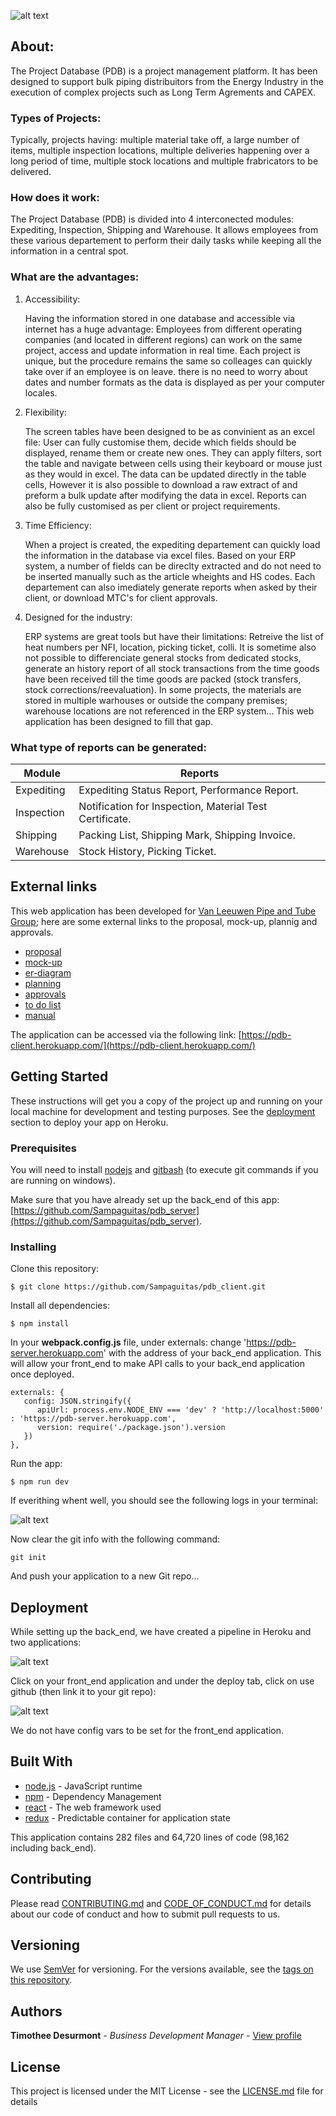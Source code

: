 ![alt text](https://vanleeuwenpublic.s3.eu-west-3.amazonaws.com/proposal/pdb.svg "Project Database (PDB)")

## About:

The Project Database (PDB) is a project management platform. It has been designed to support bulk piping distribuitors from the Energy Industry in the execution of complex projects such as Long Term Agrements and CAPEX.

### Types of Projects:

Typically, projects having: multiple material take off, a large number of items, multiple inspection locations, multiple deliveries happening over a long period of time, multiple stock locations and multiple frabricators to be delivered. 

### How does it work:

The Project Database (PDB) is divided into 4 interconected modules: Expediting, Inspection, Shipping and Warehouse. It allows employees from these various departement to perform their daily tasks while keeping all the information in a central spot.

### What are the advantages:

1. Accessibility:

   Having the information stored in one database and accessible via internet has a huge advantage: Employees from different operating companies (and located in different regions) can work on the same project, access and update information in real time. Each project is unique, but the procedure remains the same so colleages can quickly take over if an employee is on leave. there is no need to worry about dates and number formats as the data is displayed as per your computer locales.

2. Flexibility:

   The screen tables have been designed to be as convinient as an excel file: User can fully customise them, decide which fields should be displayed, rename them or create new ones. They can apply filters, sort the table and navigate between cells using their keyboard or mouse just as they would in excel. The data can be updated directly in the table cells, However it is also possible to download a raw extract of and preform a bulk update after modifying the data in excel. Reports can also be fully customised as per client or project requirements. 

3. Time Efficiency:

   When a project is created, the expediting departement can quickly load the information in the database via excel files. Based on your ERP system, a number of fields can be direclty extracted and do not need to be inserted manually such as the article wheights and HS codes. Each departement can also imediately generate reports when asked by their client, or download MTC's for client approvals.

4. Designed for the industry:

   ERP systems are great tools but have their limitations: Retreive the list of heat numbers per NFI, location, picking ticket, colli. It is sometime also not possible to differenciate general stocks from dedicated stocks, generate an history report of all stock transactions from the time goods have been received till the time goods are packed (stock transfers, stock corrections/reevaluation). In some projects, the materials are stored in multiple warhouses or outside the company premises; warehouse locations are not referenced in the ERP system... This web application has been designed to fill that gap.

### What type of reports can be generated:

Module | Reports
--- | ---
Expediting | Expediting Status Report, Performance Report.
Inspection | Notification for Inspection, Material Test Certificate.
Shipping | Packing List, Shipping Mark, Shipping Invoice.
Warehouse | Stock History, Picking Ticket.


## External links

This web application has been developed for [Van Leeuwen Pipe and Tube Group](https://www.vanleeuwen.com/en/); here are some external links to the proposal, mock-up, plannig and approvals.

* [proposal](https://vanleeuwenpublic.s3.eu-west-3.amazonaws.com/proposal/Proposal.pdf)
* [mock-up](https://vanleeuwenpublic.s3.eu-west-3.amazonaws.com/proposal/Mock-up.pdf)
* [er-diagram](https://vanleeuwenpublic.s3.eu-west-3.amazonaws.com/proposal/entity+relationship+diagram.svg)
* [planning](https://vanleeuwenpublic.s3.eu-west-3.amazonaws.com/proposal/Planning+Rev16.pdf)
* [approvals](APPROVAL.md)
* [to do list](TODO.md)
* [manual](https://vanleeuwenpublic.s3.eu-west-3.amazonaws.com/proposal/Manual.pdf)

The application can be accessed via the following link: [https://pdb-client.herokuapp.com/](https://pdb-client.herokuapp.com/)

## Getting Started

These instructions will get you a copy of the project up and running on your local machine for development and testing purposes. See the [deployment](https://github.com/Sampaguitas/pdb_client/blob/master/README.md#deployment) section to deploy your app on Heroku.

### Prerequisites

You will need to install [nodejs](https://nodejs.org/en/) and [gitbash](https://git-scm.com/downloads) (to execute git commands if you are running on windows).

Make sure that you have already set up the back_end of this app: [https://github.com/Sampaguitas/pdb_server](https://github.com/Sampaguitas/pdb_server).

### Installing

Clone this repository:

```
$ git clone https://github.com/Sampaguitas/pdb_client.git
```

Install all dependencies:

```
$ npm install
```
In your **webpack.config.js** file, under externals: change 'https://pdb-server.herokuapp.com' with the address of your back_end application. This will allow your front_end to make API calls to your back_end application once deployed.

```
externals: {
   config: JSON.stringify({
      apiUrl: process.env.NODE_ENV === 'dev' ? 'http://localhost:5000' : 'https://pdb-server.herokuapp.com',
      version: require('./package.json').version
   })
},
```

Run the app:

```
$ npm run dev
```
If everithing whent well, you should see the following logs in your terminal:

![alt text](https://vanleeuwenpublic.s3.eu-west-3.amazonaws.com/setup/bundling.png "boundling")

Now clear the git info with the following command:

```
git init
```

And push your application to a new Git repo... 

## Deployment

While setting up the back_end, we have created a pipeline in Heroku and two applications:

![alt text](https://vanleeuwenpublic.s3.eu-west-3.amazonaws.com/setup/staging.png "staging")

Click on your front_end application and under the deploy tab, click on use github (then link it to your git repo):

![alt text](https://vanleeuwenpublic.s3.eu-west-3.amazonaws.com/setup/use+github.png "use github")

We do not have config vars to be set for the front_end application.

## Built With

* [node.js](https://nodejs.org/en/) - JavaScript runtime
* [npm](https://www.npmjs.com) - Dependency Management
* [react](reactjs.org) - The web framework used
* [redux](https://redux.js.org/) - Predictable container for application state

This application contains 282 files and 64,720 lines of code (98,162 including back_end).

## Contributing

Please read [CONTRIBUTING.md](CONTRIBUTING.md) and [CODE_OF_CONDUCT.md](CODE_OF_CONDUCT.md) for details about our code of conduct and how to submit pull requests to us.

## Versioning

We use [SemVer](http://semver.org/) for versioning. For the versions available, see the [tags on this repository](https://github.com/Sampaguitas/pdb_client/tags). 

## Authors

**Timothee Desurmont** - *Business Development Manager* - [View profile](https://www.linkedin.com/in/timothee-desurmont-82243245/)

## License

This project is licensed under the MIT License - see the [LICENSE.md](LICENSE.md) file for details
